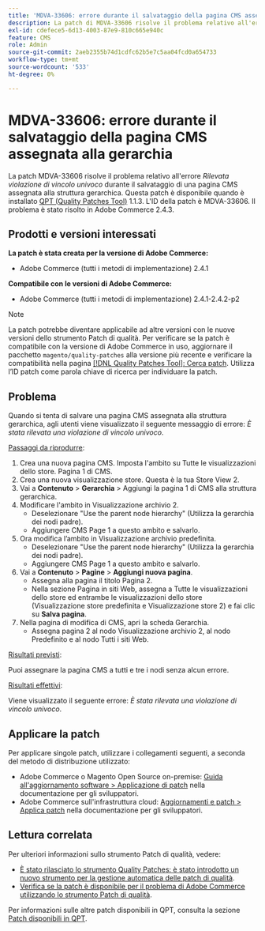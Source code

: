 ```yaml
---
title: 'MDVA-33606: errore durante il salvataggio della pagina CMS assegnata alla gerarchia'
description: La patch di MDVA-33606 risolve il problema relativo all'errore *Unique constraint viola found* (Violazione di vincolo univoca trovata) durante il salvataggio di una pagina CMS assegnata alla struttura gerarchica. Questa patch è disponibile quando è installato [Quality Patches Tool (QPT)](/help/announcements/adobe-commerce-announcements/magento-quality-patches-released-new-tool-to-self-serve-quality-patches.md) 1.1.3. L'ID della patch è MDVA-33606. Il problema è stato risolto in Adobe Commerce 2.4.3.
exl-id: cdefece5-6d13-4003-87e9-810c665e940c
feature: CMS
role: Admin
source-git-commit: 2aeb2355b74d1cdfc62b5e7c5aa04fcd0a654733
workflow-type: tm+mt
source-wordcount: '533'
ht-degree: 0%

---
```


# MDVA-33606: errore durante il salvataggio della pagina CMS assegnata alla gerarchia

La patch MDVA-33606 risolve il problema relativo all&#39;errore *Rilevata violazione di vincolo univoco* durante il salvataggio di una pagina CMS assegnata alla struttura gerarchica. Questa patch è disponibile quando è installato [QPT (Quality Patches Tool)](/help/announcements/adobe-commerce-announcements/magento-quality-patches-released-new-tool-to-self-serve-quality-patches.md) 1.1.3. L&#39;ID della patch è MDVA-33606. Il problema è stato risolto in Adobe Commerce 2.4.3.

## Prodotti e versioni interessati

**La patch è stata creata per la versione di Adobe Commerce:**

* Adobe Commerce (tutti i metodi di implementazione) 2.4.1

**Compatibile con le versioni di Adobe Commerce:**

* Adobe Commerce (tutti i metodi di implementazione) 2.4.1-2.4.2-p2

>[!NOTE]
>
>La patch potrebbe diventare applicabile ad altre versioni con le nuove versioni dello strumento Patch di qualità. Per verificare se la patch è compatibile con la versione di Adobe Commerce in uso, aggiornare il pacchetto `magento/quality-patches` alla versione più recente e verificare la compatibilità nella pagina [[!DNL Quality Patches Tool]: Cerca patch](https://experienceleague.adobe.com/tools/commerce-quality-patches/index.html?lang=it). Utilizza l’ID patch come parola chiave di ricerca per individuare la patch.

## Problema

Quando si tenta di salvare una pagina CMS assegnata alla struttura gerarchica, agli utenti viene visualizzato il seguente messaggio di errore: *È stata rilevata una violazione di vincolo univoco*.

<u>Passaggi da riprodurre</u>:

1. Crea una nuova pagina CMS. Imposta l&#39;ambito su Tutte le visualizzazioni dello store. Pagina 1 di CMS.
1. Crea una nuova visualizzazione store. Questa è la tua Store View 2.
1. Vai a **Contenuto** > **Gerarchia** > Aggiungi la pagina 1 di CMS alla struttura gerarchica.
1. Modificare l&#39;ambito in Visualizzazione archivio 2.
   * Deselezionare &quot;Use the parent node hierarchy&quot; (Utilizza la gerarchia dei nodi padre).
   * Aggiungere CMS Page 1 a questo ambito e salvarlo.
1. Ora modifica l’ambito in Visualizzazione archivio predefinita.
   * Deselezionare &quot;Use the parent node hierarchy&quot; (Utilizza la gerarchia dei nodi padre).
   * Aggiungere CMS Page 1 a questo ambito e salvarlo.
1. Vai a **Contenuto** > **Pagine** > **Aggiungi nuova pagina**.
   * Assegna alla pagina il titolo Pagina 2.
   * Nella sezione Pagina in siti Web, assegna a Tutte le visualizzazioni dello store ed entrambe le visualizzazioni dello store (Visualizzazione store predefinita e Visualizzazione store 2) e fai clic su **Salva pagina**.
1. Nella pagina di modifica di CMS, apri la scheda Gerarchia.
   * Assegna pagina 2 al nodo Visualizzazione archivio 2, al nodo Predefinito e al nodo Tutti i siti Web.

<u>Risultati previsti</u>:

Puoi assegnare la pagina CMS a tutti e tre i nodi senza alcun errore.

<u>Risultati effettivi</u>:

Viene visualizzato il seguente errore: *È stata rilevata una violazione di vincolo univoco*.

## Applicare la patch

Per applicare singole patch, utilizzare i collegamenti seguenti, a seconda del metodo di distribuzione utilizzato:

* Adobe Commerce o Magento Open Source on-premise: [Guida all&#39;aggiornamento software > Applicazione di patch](https://experienceleague.adobe.com/it/docs/commerce-operations/tools/quality-patches-tool/usage) nella documentazione per gli sviluppatori.
* Adobe Commerce sull&#39;infrastruttura cloud: [Aggiornamenti e patch > Applica patch](https://experienceleague.adobe.com/it/docs/commerce-cloud-service/user-guide/develop/upgrade/apply-patches) nella documentazione per gli sviluppatori.

## Lettura correlata

Per ulteriori informazioni sullo strumento Patch di qualità, vedere:

* [È stato rilasciato lo strumento Quality Patches: è stato introdotto un nuovo strumento per la gestione automatica delle patch di qualità](/help/announcements/adobe-commerce-announcements/magento-quality-patches-released-new-tool-to-self-serve-quality-patches.md).
* [Verifica se la patch è disponibile per il problema di Adobe Commerce utilizzando lo strumento Patch di qualità](/help/support-tools/patches-available-in-qpt-tool/check-patch-for-magento-issue-with-magento-quality-patches.md).

Per informazioni sulle altre patch disponibili in QPT, consulta la sezione [Patch disponibili in QPT](https://support.magento.com/hc/en-us/sections/360010506631-Patches-available-in-MQP-tool-).
